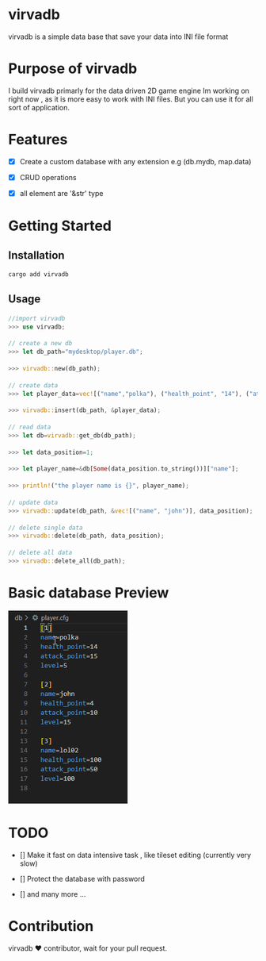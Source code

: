 # virvadb

virvadb is a simple data base that save your data into INI file format 

# Purpose of virvadb

I build  virvadb  primarly for the data driven 2D game engine Im working on right now , as it is more easy to work with INI files. But you can use it for all sort of application. 

# Features
- [x] Create a custom database with any extension e.g (db.mydb, map.data)

- [x] CRUD operations

- [x] all element are '&str' type

# Getting Started 

## Installation

```bash
cargo add virvadb
```

## Usage
```rust
//import virvadb
>>> use virvadb;

// create a new db
>>> let db_path="mydesktop/player.db";

>>> virvadb::new(db_path);

// create data
>>> let player_data=vec![("name","polka"), ("health_point", "14"), ("attack_point","15"), ("level","5")];

>>> virvadb::insert(db_path, &player_data);

// read data
>>> let db=virvadb::get_db(db_path);

>>> let data_position=1;

>>> let player_name=&db[Some(data_position.to_string())]["name"];

>>> println!("the player name is {}", player_name);

// update data
>>> virvadb::update(db_path, &vec![("name", "john")], data_position);

// delete single data 
>>> virvadb::delete(db_path, data_position);

// delete all data
>>> virvadb::delete_all(db_path);
```
# Basic database Preview
![virvadb preview](rsc/virvadb_preview.png)

# TODO

- [] Make it fast on data intensive task , like tileset editing (currently very slow)

- [] Protect the database with password

- [] and many more ...

# Contribution 

virvadb ❤️ contributor, wait for your pull request.
